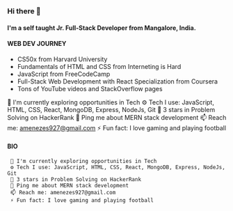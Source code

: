 ### Hi there 👋


#### I'm a self taught Jr. Full-Stack Developer from Mangalore, India.


#### WEB DEV JOURNEY

-	CS50x from Harvard University
-	Fundamentals of HTML and CSS from Interneting is Hard
-	JavaScript from FreeCodeCamp
-	Full-Stack Web Development with React Specialization from Coursera
- Tons of YouTube videos and StackOverflow pages 


🏢 I'm currently exploring opportunities in Tech
⚙️ Tech I use: JavaScript, HTML, CSS, React, MongoDB, Express, NodeJs, Git
🌟 3 stars in Problem Solving on HackerRank
💬 Ping me about MERN stack development
📫 Reach me: amenezes927@gmail.com
⚡️ Fun fact: I love gaming and playing football

#### BIO




	 🏢 I'm currently exploring opportunities in Tech
	 ⚙️ Tech I use: JavaScript, HTML, CSS, React, MongoDB, Express, NodeJs, Git
	 🌟 3 stars in Problem Solving on HackerRank
	 💬 Ping me about MERN stack development
	 📫 Reach me: amenezes927@gmail.com
	 ⚡️ Fun fact: I love gaming and playing football
